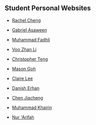 ## Student Personal Websites

- [Rachel Cheng](https://raeyyyychael.github.io/EP1001/)

- [Gabriel Asaween](https://gabriel-as.github.io/EP1001-SP/Main.html)

- [Muhammad Fadhli]()

- [Voo Zhan Li](https://v00zhanli.github.io/EP1001/)

- [Christopher Teng](https://eatpoopandgrowstrong.github.io/hub/)

- [Mason Goh]()

- [Claire Lee]()

- [Danish Erhan]()

- [Chen Jiacheng]()

- [Muhammad Khairin]()

- [Nur 'Arifah]()

